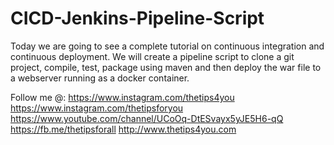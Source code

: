 # CICD-Jenkins-Pipeline-Script
Today we are going to see a complete tutorial on continuous integration and continuous deployment. We will create a pipeline script to clone a git project, compile, test, package using maven and then deploy the war file to a webserver running as a docker container.


Follow me @: 
https://www.instagram.com/thetips4you
https://www.instagram.com/thetipsforyou
https://www.youtube.com/channel/UCoOq-DtESvayx5yJE5H6-qQ
https://fb.me/thetipsforall
http://www.thetips4you.com
